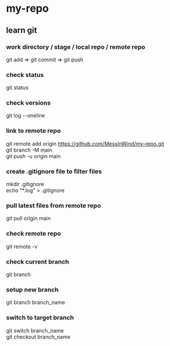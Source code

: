 # my-repo

## learn git

### work directory / stage / local repo / remote repo
git add => git commit => git push

### check status
git status

### check versions
git log --oneline

### link to remote repo
git remote add origin https://github.com/MessInWind/my-repo.git <br>
git branch -M main <br>
git push -u origin main

### create .gitignore file to filter files
mkdir .gitignore <br>
echo "*.log" > .gitignore

### pull latest files from remote repo
git pull origin main

### check remote repo
git remote -v

### check current branch
git branch

### setup new branch
git branch branch_name

### switch to target branch
git switch branch_name <br>
git checkout branch_name

